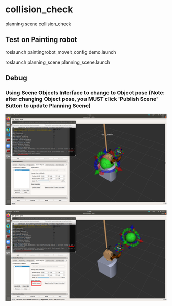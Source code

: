 # collision_check
planning scene collision_check

## Test on Painting robot
roslaunch paintingrobot_moveit_config demo.launch

roslaunch planning_scene planning_scene.launch

## Debug
### Using Scene Objects Interface to change to Object pose (Note: after changing Object pose, you MUST click 'Publish Scene' Button to update Planning Scene)
![Image text](https://github.com/Kr1sYe/collision_check/blob/master/planning_scene/images/Collision.png)

![Image text](https://github.com/Kr1sYe/collision_check/blob/master/planning_scene/images/Non-Collision.png)
